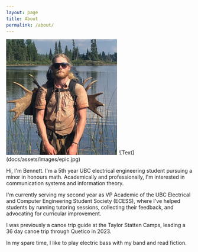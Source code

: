 ```yaml
---
layout: page
title: About
permalink: /about/
---
```

<img src="/docs/assets/images/epic.jpg" width="300" alt = "test">
![Text](docs/assets/images/epic.jpg)

Hi, I'm Bennett. I'm a 5th year UBC electrical engineering student pursuing a minor in honours math. Academically and professionally, I'm interested in communication systems and information theory. 

I'm currently serving my second year as VP Academic of the UBC Electrical and Computer Engineering Student Society (ECESS), where I've helped students by running tutoring sessions, collecting their feedback, and advocating for curricular improvement.

I was previously a canoe trip guide at the Taylor Statten Camps, leading a 36 day canoe trip through Quetico in 2023.

In my spare time, I like to play electric bass with my band and read fiction.

